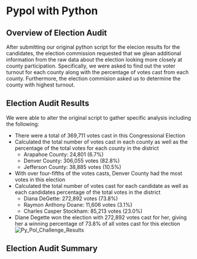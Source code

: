 # Pypol with Python

## Overview of Election Audit
After submitting our original python script for the elecion results for the candidates, the election commission requested that we glean additional information from the raw data about the election looking more closely at county participation. Specifically, we were asked to find out the voter turnout for each county along with the percentage of votes cast from each county. Furthermore, the election commision asked us to determine the county with highest turnout. 

## Election Audit Results
We were able to alter the original script to gather specific analysis including the following:
  - There were a total of 369,711 votes cast in this Congressional Election
  - Calculated the total number of votes cast in each county as well as the percentage of the total votes for each county in the district
    - Arapahoe County: 24,801 (6.7%)
    - Denver County: 306,055 votes (82.8%)
    - Jefferson County: 38,885 votes (10.5%)
  - With over four-fifths of the votes casts, Denver County had the most votes in this election
  - Calculated the total number of votes cast for each candidate as well as each candidates percentage of the total votes in the district
    - Diana DeGette: 272,892 votes (73.8%)
    - Raymon Anthony Doane: 11,606 votes (3.1%)
    - Charles Casper Stockham: 85,213 votes (23.0%)
  - Diane Degette won the election with 272,892 votes cast for her, giving her a winning percentage of 73.8% of all votes cast for this election
  ![Py_Pol_Challenge_Results](Resources/election_analysis.png)
  
## Election Audit Summary
